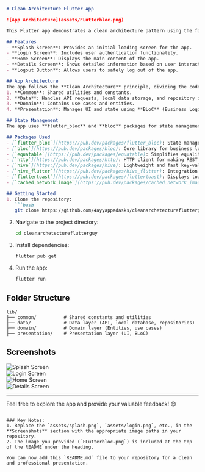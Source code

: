 
```markdown
# Clean Architecture Flutter App

![App Architecture](assets/FLutterbloc.png)

This Flutter app demonstrates a clean architecture pattern using the following features:

## Features
- **Splash Screen**: Provides an initial loading screen for the app.
- **Login Screen**: Includes user authentication functionality.
- **Home Screen**: Displays the main content of the app.
- **Details Screen**: Shows detailed information based on user interaction.
- **Logout Button**: Allows users to safely log out of the app.

## App Architecture
The app follows the **Clean Architecture** principle, dividing the codebase into distinct layers:
1. **Common**: Shared utilities and constants.
2. **Data**: Handles API requests, local data storage, and repository implementation.
3. **Domain**: Contains use cases and entities.
4. **Presentation**: Manages UI and state using **BLoC** (Business Logic Component) pattern.

## State Management
The app uses **flutter_bloc** and **bloc** packages for state management, ensuring predictable and scalable application state.

## Packages Used
- [`flutter_bloc`](https://pub.dev/packages/flutter_bloc): State management library.
- [`bloc`](https://pub.dev/packages/bloc): Core library for business logic components.
- [`equatable`](https://pub.dev/packages/equatable): Simplifies equality checks in Dart objects.
- [`http`](https://pub.dev/packages/http): HTTP client for making REST API calls.
- [`hive`](https://pub.dev/packages/hive): Lightweight and fast key-value database.
- [`hive_flutter`](https://pub.dev/packages/hive_flutter): Integration of Hive with Flutter.
- [`fluttertoast`](https://pub.dev/packages/fluttertoast): Displays toast messages for user feedback.
- [`cached_network_image`](https://pub.dev/packages/cached_network_image): Efficiently caches and displays images from the network.

## Getting Started
1. Clone the repository:
   ```bash
   git clone https://github.com/4ayyappadasks/cleanarchetectureflutterguy.git
   ```
2. Navigate to the project directory:
   ```bash
   cd cleanarchetectureflutterguy
   ```
3. Install dependencies:
   ```bash
   flutter pub get
   ```
4. Run the app:
   ```bash
   flutter run
   ```

## Folder Structure
```plaintext
lib/
├── common/          # Shared constants and utilities
├── data/            # Data layer (API, local database, repositories)
├── domain/          # Domain layer (Entities, use cases)
├── presentation/    # Presentation layer (UI, BLoC)
```

## Screenshots
![Splash Screen](assets/splash.png)  
![Login Screen](assets/login.png)  
![Home Screen](assets/home.png)  
![Details Screen](assets/details.png)

---

Feel free to explore the app and provide your valuable feedback! 😊
```

### Key Notes:
1. Replace the `assets/splash.png`, `assets/login.png`, etc., in the **Screenshots** section with the appropriate image paths in your repository.
2. The image you provided (`FLutterbloc.png`) is included at the top of the README under the heading.

You can now add this `README.md` file to your repository for a clean and professional presentation.